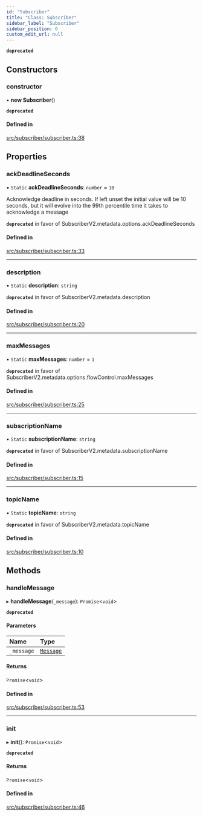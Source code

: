 ```yaml
---
id: "Subscriber"
title: "Class: Subscriber"
sidebar_label: "Subscriber"
sidebar_position: 0
custom_edit_url: null
---
```


**`deprecated`**

## Constructors

### constructor

• **new Subscriber**()

**`deprecated`**

#### Defined in

[src/subscriber/subscriber.ts:38](https://github.com/deliveryhero/hfc-pubsub/blob/385de46/src/subscriber/subscriber.ts#L38)

## Properties

### ackDeadlineSeconds

▪ `Static` **ackDeadlineSeconds**: `number` = `10`

Acknowledge deadline in seconds. If left
unset the initial value will be 10 seconds, but it will evolve into the
99th percentile time it takes to acknowledge a message

**`deprecated`** in favor of SubscriberV2.metadata.options.ackDeadlineSeconds

#### Defined in

[src/subscriber/subscriber.ts:33](https://github.com/deliveryhero/hfc-pubsub/blob/385de46/src/subscriber/subscriber.ts#L33)

___

### description

▪ `Static` **description**: `string`

**`deprecated`** in favor of SubscriberV2.metadata.description

#### Defined in

[src/subscriber/subscriber.ts:20](https://github.com/deliveryhero/hfc-pubsub/blob/385de46/src/subscriber/subscriber.ts#L20)

___

### maxMessages

▪ `Static` **maxMessages**: `number` = `1`

**`deprecated`** in favor of SubscriberV2.metadata.options.flowControl.maxMessages

#### Defined in

[src/subscriber/subscriber.ts:25](https://github.com/deliveryhero/hfc-pubsub/blob/385de46/src/subscriber/subscriber.ts#L25)

___

### subscriptionName

▪ `Static` **subscriptionName**: `string`

**`deprecated`** in favor of SubscriberV2.metadata.subscriptionName

#### Defined in

[src/subscriber/subscriber.ts:15](https://github.com/deliveryhero/hfc-pubsub/blob/385de46/src/subscriber/subscriber.ts#L15)

___

### topicName

▪ `Static` **topicName**: `string`

**`deprecated`** in favor of SubscriberV2.metadata.topicName

#### Defined in

[src/subscriber/subscriber.ts:10](https://github.com/deliveryhero/hfc-pubsub/blob/385de46/src/subscriber/subscriber.ts#L10)

## Methods

### handleMessage

▸ **handleMessage**(`_message`): `Promise`<`void`\>

**`deprecated`**

#### Parameters

| Name | Type |
| :------ | :------ |
| `_message` | [`Message`](Message) |

#### Returns

`Promise`<`void`\>

#### Defined in

[src/subscriber/subscriber.ts:53](https://github.com/deliveryhero/hfc-pubsub/blob/385de46/src/subscriber/subscriber.ts#L53)

___

### init

▸ **init**(): `Promise`<`void`\>

**`deprecated`**

#### Returns

`Promise`<`void`\>

#### Defined in

[src/subscriber/subscriber.ts:46](https://github.com/deliveryhero/hfc-pubsub/blob/385de46/src/subscriber/subscriber.ts#L46)
